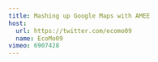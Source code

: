 ```yaml
---
title: Mashing up Google Maps with AMEE
host:
  url: https://twitter.com/ecomo09
  name: EcoMo09
vimeo: 6907428
---
```

